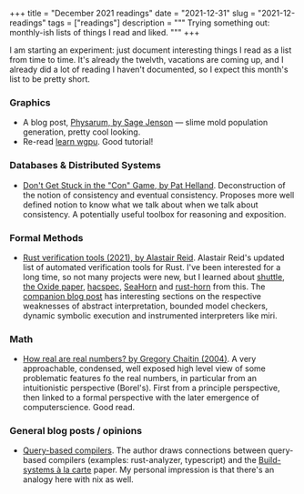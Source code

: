 +++
title = "December 2021 readings"
date = "2021-12-31"
slug = "2021-12-readings"
tags = ["readings"]
description = """
Trying something out: monthly-ish lists of things I read and liked.
"""
+++

I am starting an experiment: just document interesting things I read as a list
from time to time. It's already the twelvth, vacations are coming up, and I
already did a lot of reading I haven't documented, so I expect this month's
list to be pretty short.

### Graphics

- A blog post, [Physarum, by Sage Jenson](https://sagejenson.com/physarum) — slime mold
  population generation, pretty cool looking.
- Re-read [learn wgpu](https://sotrh.github.io/learn-wgpu/). Good tutorial!

### Databases & Distributed Systems

- [Don't Get Stuck in the "Con" Game, by Pat
  Helland](https://queue.acm.org/detail.cfm?id=3480470). Deconstruction of the
  notion of consistency and eventual consistency. Proposes more well defined
  notion to know what we talk about when we talk about consistency. A
  potentially useful toolbox for reasoning and exposition.

### Formal Methods

- [Rust verification tools (2021), by Alastair
  Reid](https://docs.google.com/document/d/1KlHeawNg4UDzvNLByv7RxYTGTVLBGIdfg8532pfuJKU/edit#heading=h.fugu5ki75pe3).
  Alastair Reid's updated list of automated verification tools for Rust. I've
  been interested for a long time, so not many projects were new, but I learned
  about [shuttle](https://crates.io/crates/shuttle), [the Oxide
  paper](https://arxiv.org/abs/1903.00982),
  [hacspec](https://hacspec.github.io/), [SeaHorn](https://seahorn.github.io/) and
  [rust-horn](https://github.com/hopv/rust-horn) from this. The [companion blog
  post](https://alastairreid.github.io/automatic-rust-verification-tools-2021/)
  has interesting sections on the respective weaknesses of abstract
  interpretation, bounded model checkers, dynamic symbolic execution and
  instrumented interpreters like miri.

### Math

- [How real are real numbers? by Gregory Chaitin
  (2004)](https://arxiv.org/pdf/math/0411418.pdf). A very approachable,
  condensed, well exposed high level view of some problematic features fo the
  real numbers, in particular from an intuitionistic perspective (Borel's).
  First from a principle perspective, then linked to a formal perspective with
  the later emergence of computerscience. Good read.

### General blog posts / opinions

- [Query-based
  compilers](https://ollef.github.io/blog/posts/query-based-compilers.html).
  The author draws connections between query-based compilers (examples:
  rust-analyzer, typescript) and the [Build-systems à la
  carte](https://www.cambridge.org/core/services/aop-cambridge-core/content/view/097CE52C750E69BD16B78C318754C7A4/S0956796820000088a.pdf/build-systems-a-la-carte-theory-and-practice.pdf)
  paper. My personal impression is that there's an analogy here with nix as
  well.


